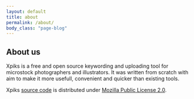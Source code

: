 ```yaml
---
layout: default
title: about
permalink: /about/
body_class: "page-blog"
---
```


<div class="row">
	<div class="small-12">
		<div class="single-post">
			<div class="post-item">
				<h2>About us</h2>
				<div class="post-content">
           <p> Xpiks is a free and open source keywording and uploading tool for microstock photographers and illustrators. It was written from scratch with aim to make it more usefull, convenient and quicker than existing tools.
           </p>
          <p>
            Xpiks <a href="https://github.com/ribtoks/xpiks" target="_blank">source code</a> is distributed under <a href="https://www.mozilla.org/en-US/MPL/2.0/">Mozilla Public License 2.0</a>.
          </p>
				</div>
			</div>
		</div>
		<!-- /single post -->
	</div>
</div>

